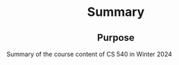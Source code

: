 <h1 align = 'center'>Summary</h1>

<h2 align = 'center'>Purpose</h2>
<p>Summary of the course content of CS 540 in Winter 2024